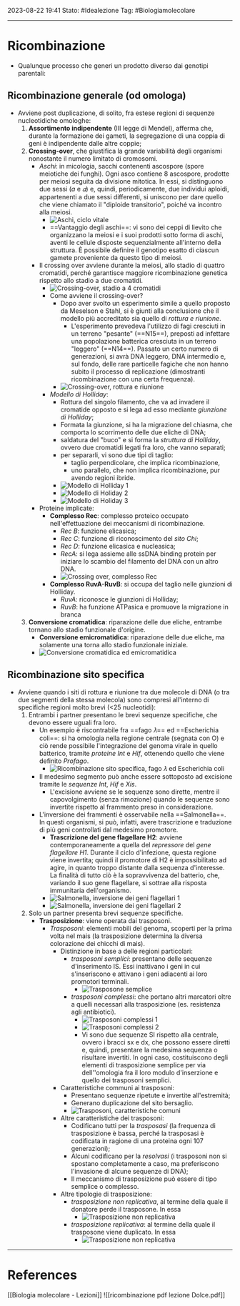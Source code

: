 2023-08-22 19:41
Stato: #Idealezione 
Tag: #Biologiamolecolare 

---
# Ricombinazione
- Qualunque processo che generi un prodotto diverso dai genotipi parentali:
## Ricombinazione generale (od omologa)
- Avviene post duplicazione, di solito, fra estese regioni di sequenze nucleotidiche omologhe:
	1. **Assortimento indipendente** (III legge di Mendel), afferma che, durante la formazione dei gameti, la segregazione di una coppia di geni è indipendente dalle altre coppie;
	2. **Crossing-over**, che giustifica la grande variabilità degli organismi nonostante il numero limitato di cromosomi.
		- *Aschi*: in micologia, sacchi contenenti ascospore (spore meiotiche dei funghi). Ogni asco contiene 8 ascospore, prodotte per meiosi seguita da divisione mitotica. In essi, si distinguono due sessi (*a* e *𝛼*) e, quindi, periodicamente, due individui aploidi, appartenenti a due sessi differenti, si uniscono per dare quello che viene chiamato il "diploide transitorio", poiché va incontro alla meiosi.
			- ![Aschi, ciclo vitale](https://i.imgur.com/BHYqjkT.png)
			- ==Vantaggio degli aschi==: vi sono dei ceppi di lievito che organizzano la meiosi e i suoi prodotti sotto forma di aschi, aventi le cellule disposte sequenzialmente all'interno della struttura. È possibile definire il genotipo esatto di ciascun gamete proveniente da questo tipo di meiosi.
		- Il crossing over avviene durante la meiosi, allo stadio di quattro cromatidi, perché garantisce maggiore ricombinazione genetica rispetto allo stadio a due cromatidi.
			- ![Crossing-over, stadio a 4 cromatidi](https://i.imgur.com/gD9QofB.png)
			- Come avviene il crossing-over?
				- Dopo aver svolto un esperimento simile a quello proposto da Meselson e Stahl, si è giunti alla conclusione che il modello più accreditato sia quello di *rottura e riunione*.
					- L'esperimento prevedeva l'utilizzo di fagi cresciuti in un terreno "pesante" (==N15==), preposti ad infettare una popolazione batterica cresciuta in un terreno "leggero" (==N14==). Passato un certo numero di generazioni, si avrà DNA leggero, DNA intermedio e, sul fondo, delle rare particelle fagiche che non hanno subito il processo di replicazione (dimostranti ricombinazione con una certa frequenza).
				- ![Crossing-over, rottura e riunione](https://i.imgur.com/NURbTPj.png)
			- *Modello di Holliday*:
				- Rottura del singolo filamento, che va ad invadere il cromatide opposto e si lega ad esso mediante *giunzione di Holliday*;
				- Formata la giunzione, si ha la migrazione del chiasma, che comporta lo scorrimento delle due eliche di DNA;
				- saldatura del "buco" e si forma la *struttura di Holliday*, ovvero due cromatidi legati fra loro, che vanno separati;
				- per separarli, vi sono due tipi di taglio:
					- taglio perpendicolare, che implica ricombinazione,
					- uno parallelo, che non implica ricombinazione, pur avendo regioni ibride.
				- ![Modello di Holliday 1](https://i.imgur.com/XHqKQwf.png)
				- ![Modello di Holiday 2](https://i.imgur.com/JR7b3ch.png)
				- ![Modello di Holiday 3](https://i.imgur.com/SCkQ0L3.png)
		- Proteine implicate:
			- **Complesso Rec**: complesso proteico occupato nell'effettuazione dei meccanismi di ricombinazione.
				- *Rec B*: funzione elicasica;
				- *Rec C*: funzione di riconoscimento del *sito Chi*;
				- *Rec D*: funzione elicasica e nucleasica;
				- *RecA*: si lega assieme alle ssDNA binding protein per iniziare lo scambio del filamento del DNA con un altro DNA.
				- ![Crossing over, complesso Rec](https://i.imgur.com/vUhl8UH.png)
			- **Complesso RuvA-RuvB**: si occupa del taglio nelle giunzioni di Holliday.
				- *RuvA*: riconosce le giunzioni di Holliday;
				- *RuvB*: ha funzione ATPasica e promuove la migrazione in branca
	1. **Conversione cromatidica**: riparazione delle due eliche, entrambe tornano allo stadio funzionale d'origine.
		- **Conversione emicromatidica**: riparazione delle due eliche, ma solamente una torna allo stadio funzionale iniziale.
		- ![Conversione cromatidica ed emicromatidica](https://i.imgur.com/AZvX7lR.png)
## Ricombinazione sito specifica
- Avviene quando i siti di rottura e riunione tra due molecole di DNA (o tra due segmenti della stessa molecola) sono compresi all'interno di specifiche regioni molto brevi (<25 nucleotidi):
	1. Entrambi i partner presentano le brevi sequenze specifiche, che devono essere uguali fra loro.
		- Un esempio è riscontrabile fra ==fago 𝜆== ed ==Escherichia coli==: si ha omologia nella regione centrale (segnata con O) e ciò rende possibile l'integrazione del genoma virale in quello batterico, tramite *proteine Int* e *Hif*, ottenendo quello che viene definito *Profago*.
			- ![Ricombinazione sito specifica, fago 𝜆 ed Escherichia coli](https://i.imgur.com/aEk0i68.png)
		- Il medesimo segmento può anche essere sottoposto ad excisione tramite le *sequenze Int*, *Hif* e *Xis*.
			- L'excisione avviene se le sequenze sono dirette, mentre il capovolgimento (senza rimozione) quando le sequenze sono invertite rispetto al frammento preso in considerazione.
		- L'inversione dei frammenti è osservabile nella ==Salmonella==. In questi organismi, si può, infatti, avere trascrizione e traduzione di più geni controllati dal medesimo promotore.
			- **Trascrizione del gene flagellare H2**: avviene contemporaneamente a quella del *repressore* del *gene flagellare H1*. Durante il ciclo d'infezione, questa regione viene invertita; quindi il promotore di H2 è impossibilitato ad agire, in quanto troppo distante dalla sequenza d'interesse. La finalità di tutto ciò è la sopravvivenza del batterio, che, variando il suo gene flagellare, si sottrae alla risposta immunitaria dell'organismo.
			- ![Salmonella, inversione dei geni flagellari 1](https://i.imgur.com/MdQxJQo.png)
			- ![Salmonella, inversione dei geni flagellari 2](https://i.imgur.com/lkHfn7A.png)
	2. Solo un partner presenta brevi sequenze specifiche.
		- **Trasposizione**: viene operata dai trasposoni.
			- *Trasposoni*: elementi mobili del genoma, scoperti per la prima volta nel mais (la trasposizione determina la diversa colorazione dei chicchi di mais).
				- Distinzione in base a delle regioni particolari:
					- *trasposoni semplici*: presentano delle sequenze d'inserimento IS. Essi inattivano i geni in cui s'inseriscono e attivano i geni adiacenti ai loro promotori terminali.
						- ![Trasposone semplice](https://i.imgur.com/QTH2zCZ.png)
					- *trasposoni complessi*: che portano altri marcatori oltre a quelli necessari alla trasposizione (es. resistenza agli antibiotici).
						- ![Trasposoni complessi 1](https://i.imgur.com/GMVncXv.png)
						- ![Trasposoni complessi 2](https://i.imgur.com/mO56js6.png)
						- Vi sono due sequenze SI rispetto alla centrale, ovvero i bracci sx e dx, che possono essere diretti e, quindi, presentare la medesima sequenza o risultare invertiti. In ogni caso, costituiscono degli elementi di trasposizione semplice per via dell''omologia fra il loro modulo d'inserzione e quello dei trasposoni semplici.
				- Caratteristiche communi ai trasposoni:
					- Presentano sequenze ripetute e invertite all'estremità;
					- Generano duplicazione del sito bersaglio.
					- ![Trasposoni, caratteristiche comuni](https://i.imgur.com/gkHS7O0.png)
				- Altre caratteristiche dei trasposoni:
					- Codificano tutti per la *trasposasi* (la frequenza di trasposizione è bassa, perché la trasposasi è codificata in ragione di una proteina ogni 107 generazioni);
					- Alcuni codificano per la *resolvasi* (i trasposoni non si spostano completamente a caso, ma preferiscono l'invasione di alcune sequenze di DNA);
					- Il meccanismo di trasposizione può essere di tipo semplice o complesso.
				- Altre tipologie di trasposizione:
					- *trasposizione non replicativa*, al termine della quale il donatore perde il trasposone. In essa
						- ![Trasposizione non replicativa](https://i.imgur.com/WrQvzSB.png)
					- *trasposizione replicativa*: al termine della quale il trasposone viene duplicato. In essa
						- ![Trasposizione non replicativa](https://i.imgur.com/YqWb1bU.png)





---
# References
[[Biologia molecolare - Lezioni]]
![[ricombinazione pdf lezione Dolce.pdf]]